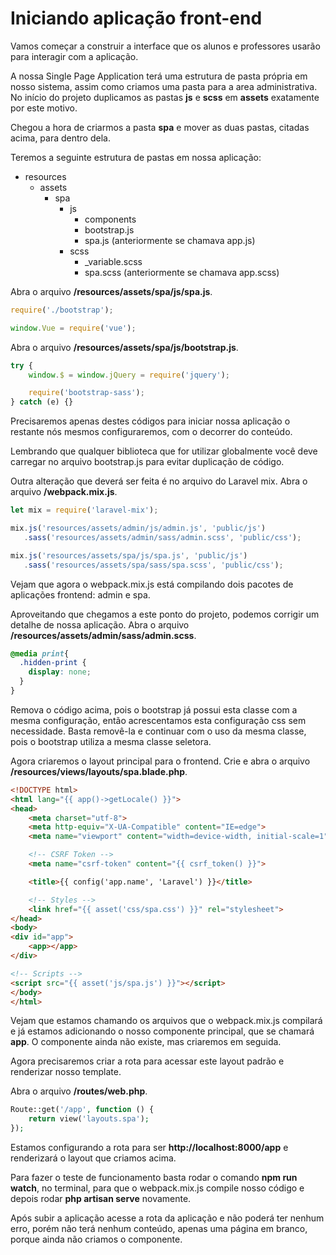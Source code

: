 # Iniciando aplicação front-end

Vamos começar a construir a interface que os alunos e professores usarão para interagir com a aplicação.

A nossa Single Page Application terá uma estrutura de pasta própria em nosso sistema, assim como criamos uma pasta para a area administrativa. No início do projeto duplicamos as pastas **js** e **scss** em **assets** exatamente por este motivo.

Chegou a hora de criarmos a pasta **spa** e mover as duas pastas, citadas acima, para dentro dela.

Teremos a seguinte estrutura de pastas em nossa aplicação:

* resources
	* assets
		* spa
			* js
				* components
				* bootstrap.js
				* spa.js (anteriormente se chamava app.js)
			* scss
				* \_variable.scss
				* spa.scss (anteriormente se chamava app.scss)

Abra o arquivo **/resources/assets/spa/js/spa.js**.

```js
require('./bootstrap');

window.Vue = require('vue');
```

Abra o arquivo **/resources/assets/spa/js/bootstrap.js**.

```js
try {
    window.$ = window.jQuery = require('jquery');

    require('bootstrap-sass');
} catch (e) {}
```

Precisaremos apenas destes códigos para iniciar nossa aplicação o restante nós mesmos configuraremos, com o decorrer do conteúdo.

Lembrando que qualquer biblioteca que for utilizar globalmente você deve carregar no arquivo bootstrap.js para evitar duplicação de código.

Outra alteração que deverá ser feita é no arquivo do Laravel mix. Abra o arquivo **/webpack.mix.js**.

```js
let mix = require('laravel-mix');

mix.js('resources/assets/admin/js/admin.js', 'public/js')
   .sass('resources/assets/admin/sass/admin.scss', 'public/css');

mix.js('resources/assets/spa/js/spa.js', 'public/js')
   .sass('resources/assets/spa/sass/spa.scss', 'public/css');
```

Vejam que agora o webpack.mix.js está compilando dois pacotes de aplicações frontend: admin e spa.

Aproveitando que chegamos a este ponto do projeto, podemos corrigir um detalhe de nossa aplicação. Abra o arquivo **/resources/assets/admin/sass/admin.scss**.

```css
@media print{
  .hidden-print {
    display: none;
  }
}
```

Remova o código acima, pois o bootstrap já possui esta classe com a mesma configuração, então acrescentamos esta configuração css sem necessidade. Basta removê-la e continuar com o uso da mesma classe, pois o bootstrap utiliza a mesma classe seletora.

Agora criaremos o layout principal para o frontend. Crie e abra o arquivo **/resources/views/layouts/spa.blade.php**.

```html
<!DOCTYPE html>
<html lang="{{ app()->getLocale() }}">
<head>
    <meta charset="utf-8">
    <meta http-equiv="X-UA-Compatible" content="IE=edge">
    <meta name="viewport" content="width=device-width, initial-scale=1">

    <!-- CSRF Token -->
    <meta name="csrf-token" content="{{ csrf_token() }}">

    <title>{{ config('app.name', 'Laravel') }}</title>

    <!-- Styles -->
    <link href="{{ asset('css/spa.css') }}" rel="stylesheet">
</head>
<body>
<div id="app">
    <app></app>
</div>

<!-- Scripts -->
<script src="{{ asset('js/spa.js') }}"></script>
</body>
</html>
```

Vejam que estamos chamando os arquivos que o webpack.mix.js compilará e já estamos adicionando o nosso componente principal, que se chamará **app**. O componente ainda não existe, mas criaremos em seguida.

Agora precisaremos criar a rota para acessar este layout padrão e renderizar nosso template.

Abra o arquivo **/routes/web.php**.

```php
Route::get('/app', function () {
    return view('layouts.spa');
});
```

Estamos configurando a rota para ser **http://localhost:8000/app** e renderizará o layout que criamos acima.

Para fazer o teste de funcionamento basta rodar o comando **npm run watch**, no terminal, para que o webpack.mix.js compile nosso código e depois rodar **php artisan serve** novamente.

Após subir a aplicação acesse a rota da aplicação e não poderá ter nenhum erro, porém não terá nenhum conteúdo, apenas uma página em branco, porque ainda não criamos o componente.